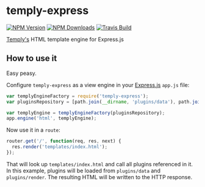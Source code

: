 # temply-express
[![NPM Version][npm-image]][npm-url]
[![NPM Downloads][downloads-image]][downloads-url]
[![Travis Build][travis-image]][travis-url]

[Temply's](https://github.com/mefernandez/temply) HTML template engine for Express.js

## How to use it

Easy peasy.

Configure `temply-express` as a view engine in your [Express.js]() `app.js` file:

```js
var templyEngineFactory = require('temply-express');
var pluginsRepository = [path.join(__dirname, 'plugins/data'), path.join(__dirname, 'plugins/render')];

var templyEngine = templyEngineFactory(pluginsRepository);
app.engine('html', templyEngine);
```

Now use it in a `route`:

```js
router.get('/', function(req, res, next) {
  res.render('templates/index.html');
});
```

That will look up `templates/index.html` and call all plugins referenced in it.
In this example, plugins will be loaded from `plugins/data` and `plugins/render`.
The resulting HTML will be written to the HTTP response.

[npm-image]: https://img.shields.io/npm/v/temply-express.svg
[npm-url]: https://npmjs.org/package/temply-express
[travis-image]: https://img.shields.io/travis/mefernandez/temply-express/master.svg
[travis-url]: https://travis-ci.org/mefernandez/temply-express
[downloads-image]: https://img.shields.io/npm/dm/temply-express.svg
[downloads-url]: https://npmjs.org/package/temply-express
